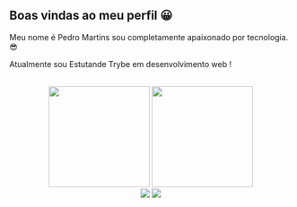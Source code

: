 ## Boas vindas ao meu perfil 😀

Meu nome é Pedro Martins sou completamente apaixonado por tecnologia. 😎

Atualmente sou Estutande Trybe em desenvolvimento web !

<br>

<!-- GITHUB STATUS -->
<div align="center">
  <img height="180em" src="https://github-readme-stats.vercel.app/api?username=pedromsvdev&show_icons=true&theme=dark&include_all_commits=true&count_private=true"/>
  <img height="180em" src="https://github-readme-stats.vercel.app/api/top-langs/?username=pedromsdev&layout=compact&langs_count=10&theme=dark"/>

  <!-- TEMAS: dark, radical, merko, gruvbox, tokyonight, onedark, cobalt, synthwave, highcontrast, dracula -->
</div>
<!-- REDES SOCIAIS -->
<div align="center">
  <a href="https://www.instagram.com/pedro.mar.sou/" target="_blank"><img src="https://img.shields.io/badge/-Instagram-%23E4405F?style=for-the-badge&logo=instagram&logoColor=white" target="_blank"></a>
  <a href="https://www.linkedin.com/in/pedro-souza-b08713100/" target="_blank"><img src="https://img.shields.io/badge/-LinkedIn-%230077B5?style=for-the-badge&logo=linkedin&logoColor=white" target="_blank"></a>  
</div>
